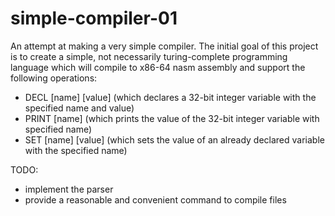 # simple-compiler-01
An attempt at making a very simple compiler.
The initial goal of this project is to create a simple, not necessarily turing-complete programming language which will compile to x86-64 nasm assembly and support the following operations:
- DECL [name] [value] (which declares a 32-bit integer variable with the specified name and value)
- PRINT [name] (which prints the value of the 32-bit integer variable with specified name)
- SET [name] [value] (which sets the value of an already declared variable with the specified name)


TODO:
- implement the parser 
- provide a reasonable and convenient command to compile files 
